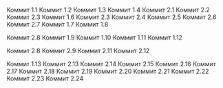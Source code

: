 Коммит 1.1
Коммит 1.2
Коммит 1.3
Коммит 1.4
Коммит 2.1
Коммит 2.2
Коммит 2.3
Коммит 1.6
Коммит 2.3
Коммит 2.4
Коммит 2.5
Коммит 2.6
Коммит 2.7
Коммит 1.7
Коммит 1.8

Коммит 2.8
Коммит 1.9
Коммит 1.10
Коммит 1.11
Коммит 1.12

Коммит 2.8
Коммит 2.9
Коммит 2.11
Коммит 2.12

Коммит 1.13
Коммит 2.13
Коммит 2.14
Коммит 2.15
Коммит 2.16
Коммит 2.17
Коммит 2.18
Коммит 2.19
Коммит 2.20
Коммит 2.21
Коммит 2.22
Коммит 2.23
Коммит 2.24